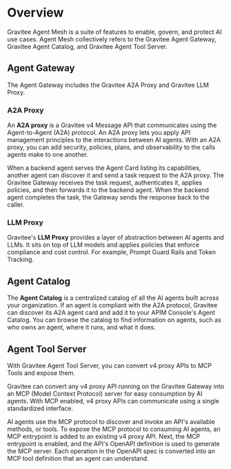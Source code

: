 # Overview

Gravitee Agent Mesh is a suite of features to enable, govern, and protect AI use cases. Agent Mesh collectively refers to the Gravitee Agent Gateway, Gravitee Agent Catalog, and Gravitee Agent Tool Server.

## Agent Gateway

The Agent Gateway includes the Gravitee A2A Proxy and Gravitee LLM Proxy.&#x20;

### A2A Proxy

An **A2A proxy** is a Gravitee v4 Message API that communicates using the Agent-to-Agent (A2A) protocol. An A2A proxy lets you apply API management principles to the interactions between AI agents. With an A2A proxy, you can add security, policies, plans, and observability to the calls agents make to one another.

When a backend agent serves the Agent Card listing its capabilities, another agent can discover it and send a task request to the A2A proxy. The Gravitee Gateway receives the task request, authenticates it, applies policies, and then forwards it to the backend agent. When the backend agent completes the task, the Gateway sends the response back to the caller.

### LLM Proxy

Gravitee's **LLM Proxy** provides a layer of abstraction between AI agents and LLMs. It sits on top of LLM models and applies policies that enforce compliance and cost control. For example, Prompt Guard Rails and Token Tracking.

## Agent Catalog

The **Agent Catalog** is a centralized catalog of all the AI agents built across your organization. If an agent is compliant with the A2A protocol, Gravitee can discover its A2A agent card and add it to your APIM Console's Agent Catalog. You can browse the catalog to find information on agents, such as who owns an agent, where it runs, and what it does.

## Agent Tool Server

With Gravitee Agent Tool Server, you can convert v4 proxy APIs to MCP Tools and expose them.

Gravitee can convert any v4 proxy API running on the Gravitee Gateway into an MCP (Model Context Protocol) server for easy consumption by AI agents. With MCP enabled, v4 proxy APIs can communicate using a single standardized interface.

AI agents use the MCP protocol to discover and invoke an API's available methods, or tools. To expose the MCP protocol to consuming AI agents, an MCP entrypoint is added to an existing v4 proxy API. Next, the MCP entrypoint is enabled, and the API's OpenAPI definition is used to generate the MCP server. Each operation in the OpenAPI spec is converted into an MCP tool definition that an agent can understand.
